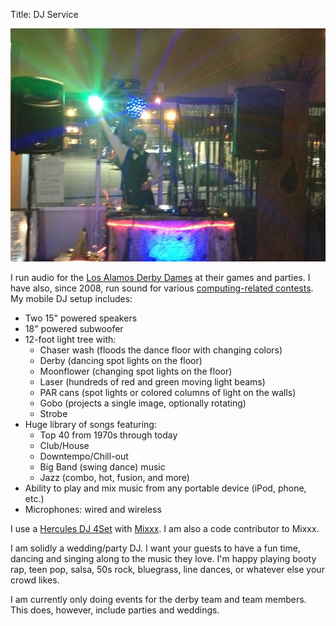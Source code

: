Title: DJ Service

<img alt="2012 Halloween Party Photo" src="images/dj-setup.jpg" class="right">

I run audio for the [Los Alamos Derby Dames](http://laderbydames.com/) at
their games and parties.  I have also, since 2008, run sound for various
[computing-related contests](http://dirtbags.net/ctf/). 
My mobile DJ setup includes:

* Two 15" powered speakers
* 18" powered subwoofer
* 12-foot light tree with:
  * Chaser wash (floods the dance floor with changing colors)
  * Derby (dancing spot lights on the floor)
  * Moonflower (changing spot lights on the floor)
  * Laser (hundreds of red and green moving light beams)
  * PAR cans (spot lights or colored columns of light on the walls)
  * Gobo (projects a single image, optionally rotating)
  * Strobe
* Huge library of songs featuring:
  * Top 40 from 1970s through today
  * Club/House
  * Downtempo/Chill-out
  * Big Band (swing dance) music
  * Jazz (combo, hot, fusion, and more)
* Ability to play and mix music from any portable device (iPod, phone, etc.)
* Microphones: wired and wireless

I use a
[Hercules DJ 4Set](http://www.hercules.com/us/DJ-Music/bdd/p/146/)
with
[Mixxx](http://www.mixxx.org/).
I am also a code contributor to Mixxx.

I am solidly a wedding/party DJ.
I want your guests to have a fun time,
dancing and singing along to the music they love.
I'm happy playing booty
rap, teen pop, salsa, 50s rock, bluegrass, line dances, or whatever else
your crowd likes.

I am currently only doing events for the derby team and team members.
This does, however, include parties and weddings.
